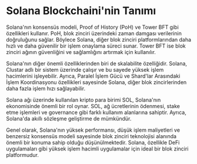 
# Solana Blockchaini'nin Tanımı

Solana'nın konsensüs modeli, Proof of History (PoH) ve Tower BFT  gibi özellikleri kullanır. PoH, blok zinciri üzerindeki zaman damgası verilerinin doğruluğunu sağlar. Böylece Solana, diğer blok zinciri platformlarından daha hızlı ve daha güvenilir bir işlem onaylama süreci sunar. Tower BFT ise blok zinciri ağının güvenliğini ve sağlamlığını artırmak için kullanılır.

Solana'nın diğer önemli özelliklerinden biri de skalabilite özelliğidir. Solana, Clustar adlı bir sistem üzerinde çalışır ve bu sayede yüksek işlem hacimlerini işleyebilir. Ayrıca, Paralel İşlem Gücü ve Shard'lar Arasındaki İşlem Koordinasyonu özellikleri sayesinde Solana, diğer blok zincirlerinden daha fazla işlem hızı sağlayabilir.

Solana ağı üzerinde kullanılan kripto para birimi SOL, Solana'nın ekonomisinde önemli bir rol oynar. SOL, ağ ücretlerinin ödenmesi, stake etme işlemleri ve governance gibi farklı kullanım alanlarına sahiptir. Ayrıca, Solana'da akıllı sözleşme geliştirme de mümkündür.

Genel olarak, Solana'nın yüksek performansı, düşük işlem maliyetleri ve benzersiz konsensüs modeli sayesinde blok zinciri teknolojisi alanında önemli bir konuma sahip olduğu düşünülmektedir. Solana, özellikle DeFi uygulamaları gibi yüksek işlem hacimli uygulamalar için ideal bir blok zinciri platformudur.
